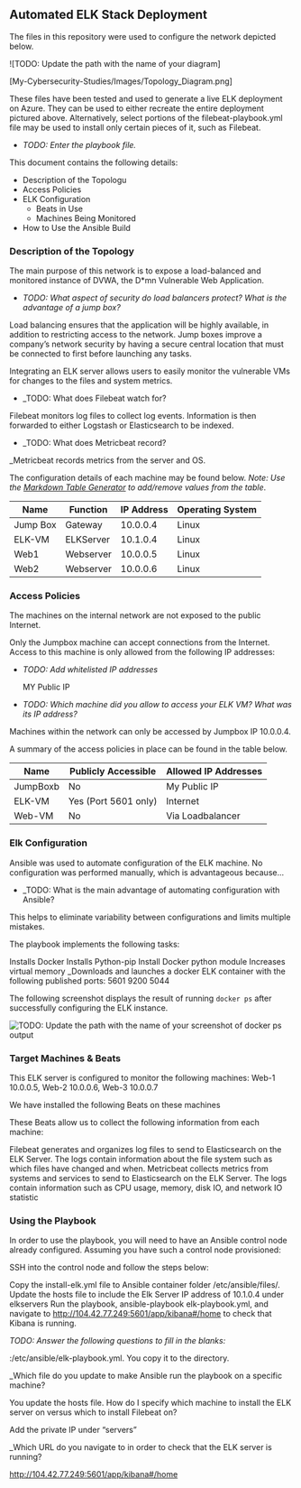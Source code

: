 ## Automated ELK Stack Deployment

The files in this repository were used to configure the network depicted below.

![TODO: Update the path with the name of your diagram]

[My-Cybersecurity-Studies/Images/Topology_Diagram.png]

These files have been tested and used to generate a live ELK deployment on Azure. They can be used to either recreate the entire deployment pictured above. Alternatively, select portions of the filebeat-playbook.yml file may be used to install only certain pieces of it, such as Filebeat.
 
 - _TODO: Enter the playbook file._

This document contains the following details:
- Description of the Topologu
- Access Policies
- ELK Configuration
  - Beats in Use
  - Machines Being Monitored
- How to Use the Ansible Build


### Description of the Topology

The main purpose of this network is to expose a load-balanced and monitored instance of DVWA, the D*mn Vulnerable Web Application.

- _TODO: What aspect of security do load balancers protect? What is the advantage of a jump box?_

Load balancing ensures that the application will be highly available, in addition to restricting access to the network.
Jump boxes improve a company’s network security by having a secure central location that must be connected to first before launching any tasks.


Integrating an ELK server allows users to easily monitor the vulnerable VMs for changes to the files and system metrics.

- _TODO: What does Filebeat watch for? 

Filebeat monitors log files to collect log events. Information is then forwarded to either Logstash or Elasticsearch to be indexed.

- _TODO: What does Metricbeat record?

_Metricbeat records metrics from the server and OS.

The configuration details of each machine may be found below.
_Note: Use the [Markdown Table Generator](http://www.tablesgenerator.com/markdown_tables) to add/remove values from the table_.

| Name     | Function | IP Address | Operating System |
|----------|----------|------------|------------------|
| Jump Box | Gateway  | 10.0.0.4   | Linux            |
| ELK-VM   | ELKServer| 10.1.0.4   | Linux            |
| Web1     | Webserver| 10.0.0.5   | Linux            |
| Web2     | Webserver| 10.0.0.6   | Linux            |

### Access Policies

The machines on the internal network are not exposed to the public Internet. 

Only the Jumpbox machine can accept connections from the Internet. Access to this machine is only allowed from the following IP addresses:

- _TODO: Add whitelisted IP addresses_

	MY Public IP

- _TODO: Which machine did you allow to access your ELK VM? What was its IP address?_

Machines within the network can only be accessed by Jumpbox IP 10.0.0.4.

A summary of the access policies in place can be found in the table below.

| Name     | Publicly Accessible | Allowed IP Addresses |
|----------|---------------------|----------------------|
| JumpBoxb | No                  | My Public IP         |
| ELK-VM   | Yes (Port 5601 only)| Internet             |
| Web-VM   | No                  | Via Loadbalancer     |

### Elk Configuration

Ansible was used to automate configuration of the ELK machine. No configuration was performed manually, which is advantageous because...

- _TODO: What is the main advantage of automating configuration with Ansible?

This helps to eliminate variability between configurations and limits multiple mistakes.


The playbook implements the following tasks:

Installs Docker
Installs Python-pip
Install Docker python module
Increases virtual memory
_Downloads and launches a docker ELK container with the following published ports: 5601 9200 5044


The following screenshot displays the result of running `docker ps` after successfully configuring the ELK instance.

![TODO: Update the path with the name of your screenshot of docker ps output](Images/docker_ps_output.png)

### Target Machines & Beats
This ELK server is configured to monitor the following machines:
 Web-1 10.0.0.5, Web-2 10.0.0.6, Web-3 10.0.0.7

We have installed the following Beats on these machines


These Beats allow us to collect the following information from each machine:

Filebeat generates and organizes log files to send to Elasticsearch on the ELK Server. The logs contain information about the file system such as which files have changed and when.
Metricbeat collects metrics from systems and services to send to Elasticsearch on the ELK Server. The logs contain information such as CPU usage, memory, disk IO, and network IO statistic

### Using the Playbook
In order to use the playbook, you will need to have an Ansible control node already configured. Assuming you have such a control node provisioned: 

SSH into the control node and follow the steps below:

Copy the install-elk.yml file to Ansible container folder /etc/ansible/files/.
Update the hosts file to include the Elk Server IP address of 10.1.0.4 under elkservers
Run the playbook, ansible-playbook elk-playbook.yml, and navigate to http://104.42.77.249:5601/app/kibana#/home to check that Kibana is running.


_TODO: Answer the following questions to fill in the blanks:_

:/etc/ansible/elk-playbook.yml. You copy it to the directory.

_Which file do you update to make Ansible run the playbook on a specific machine?

 You update the hosts file. How do I specify which machine to install the ELK server on versus which to install Filebeat on? 

Add the private IP under “servers”

_Which URL do you navigate to in order to check that the ELK server is running?

 http://104.42.77.249:5601/app/kibana#/home


